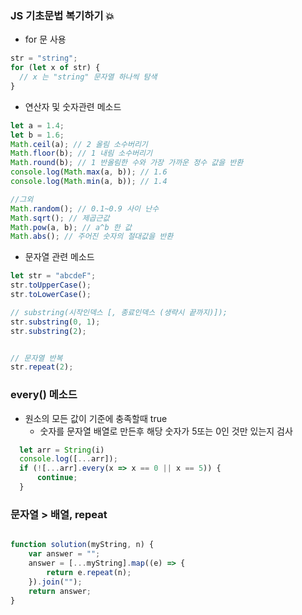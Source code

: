 ### JS 기초문법 복기하기 💥

- for 문 사용

```js
str = "string";
for (let x of str) {
  // x 는 "string" 문자열 하나씩 탐색
}
```

- 연산자 및 숫자관련 메소드

```js
let a = 1.4;
let b = 1.6;
Math.ceil(a); // 2 올림 소수버리기
Math.floor(b); // 1 내림 소수버리기
Math.round(b); // 1 반올림한 수와 가장 가까운 정수 값을 반환
console.log(Math.max(a, b)); // 1.6
console.log(Math.min(a, b)); // 1.4

//그외
Math.random(); // 0.1~0.9 사이 난수
Math.sqrt(); // 제곱근값
Math.pow(a, b); // a^b 한 값
Math.abs(); // 주어진 숫자의 절대값을 반환
```

- 문자열 관련 메소드

```js
let str = "abcdeF";
str.toUpperCase();
str.toLowerCase();

// substring(시작인덱스 [, 종료인덱스 (생략시 끝까지)]);
str.substring(0, 1);
str.substring(2);


// 문자열 반복 
str.repeat(2); 
```


### every() 메소드
- 원소의 모든 값이 기준에 충족할때 true
  - 숫자를 문자열 배열로 만든후 해당 숫자가 5또는 0인 것만 있는지 검사 
```js
  let arr = String(i)
  console.log([...arr]);
  if (![...arr].every(x => x == 0 || x == 5)) {
      continue;
  }

```

### 문자열 > 배열, repeat 

```js

function solution(myString, n) {
    var answer = "";
    answer = [...myString].map((e) => {
        return e.repeat(n);
    }).join("");
    return answer;
}
```
